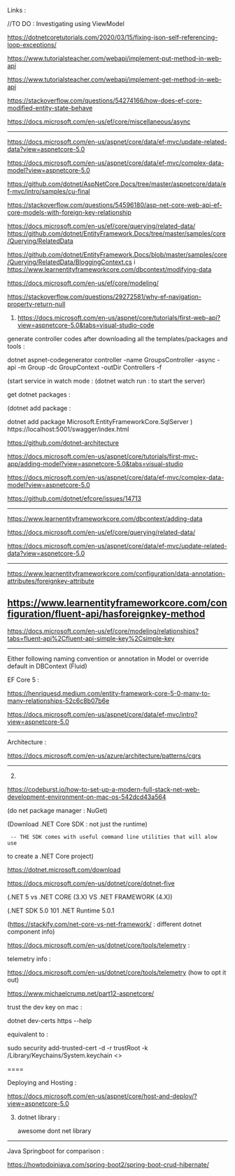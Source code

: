 Links :


//TO DO : Investigating using ViewModel

https://dotnetcoretutorials.com/2020/03/15/fixing-json-self-referencing-loop-exceptions/

https://www.tutorialsteacher.com/webapi/implement-put-method-in-web-api

https://www.tutorialsteacher.com/webapi/implement-get-method-in-web-api

https://stackoverflow.com/questions/54274166/how-does-ef-core-modified-entity-state-behave

https://docs.microsoft.com/en-us/ef/core/miscellaneous/async

----

https://docs.microsoft.com/en-us/aspnet/core/data/ef-mvc/update-related-data?view=aspnetcore-5.0

https://docs.microsoft.com/en-us/aspnet/core/data/ef-mvc/complex-data-model?view=aspnetcore-5.0

https://github.com/dotnet/AspNetCore.Docs/tree/master/aspnetcore/data/ef-mvc/intro/samples/cu-final

https://stackoverflow.com/questions/54596180/asp-net-core-web-api-ef-core-models-with-foreign-key-relationship

https://docs.microsoft.com/en-us/ef/core/querying/related-data/
https://github.com/dotnet/EntityFramework.Docs/tree/master/samples/core/Querying/RelatedData

https://github.com/dotnet/EntityFramework.Docs/blob/master/samples/core/Querying/RelatedData/BloggingContext.cs
i
https://www.learnentityframeworkcore.com/dbcontext/modifying-data

https://docs.microsoft.com/en-us/ef/core/modeling/

https://stackoverflow.com/questions/29272581/why-ef-navigation-property-return-null


1. https://docs.microsoft.com/en-us/aspnet/core/tutorials/first-web-api?view=aspnetcore-5.0&tabs=visual-studio-code

generate controller codes after downloading all the templates/packages and tools 
:

   dotnet aspnet-codegenerator controller -name GroupsController -async -api -m Group  -dc GroupContext -outDir Controllers -f

(start service in watch mode : 
   (dotnet watch run : to start the server)

get dotnet packages : 

(dotnet add package : 

   dotnet add package Microsoft.EntityFrameworkCore.SqlServer
)
https://localhost:5001/swagger/index.html


https://github.com/dotnet-architecture

https://docs.microsoft.com/en-us/aspnet/core/tutorials/first-mvc-app/adding-model?view=aspnetcore-5.0&tabs=visual-studio

https://docs.microsoft.com/en-us/aspnet/core/data/ef-mvc/complex-data-model?view=aspnetcore-5.0


https://github.com/dotnet/efcore/issues/14713

---


https://www.learnentityframeworkcore.com/dbcontext/adding-data

https://docs.microsoft.com/en-us/ef/core/querying/related-data/


https://docs.microsoft.com/en-us/aspnet/core/data/ef-mvc/update-related-data?view=aspnetcore-5.0

----
https://www.learnentityframeworkcore.com/configuration/data-annotation-attributes/foreignkey-attribute

https://www.learnentityframeworkcore.com/configuration/fluent-api/hasforeignkey-method
----

https://docs.microsoft.com/en-us/ef/core/modeling/relationships?tabs=fluent-api%2Cfluent-api-simple-key%2Csimple-key

----


Either following naming convention or annotation in Model or override default in DBContext (Fluid)

EF Core 5 : 

https://henriquesd.medium.com/entity-framework-core-5-0-many-to-many-relationships-52c6c8b07b6e

https://docs.microsoft.com/en-us/aspnet/core/data/ef-mvc/intro?view=aspnetcore-5.0

----

Architecture : 

https://docs.microsoft.com/en-us/azure/architecture/patterns/cqrs


-----

 
2. 
https://codeburst.io/how-to-set-up-a-modern-full-stack-net-web-development-environment-on-mac-os-542dcd43a564

(do net package manager : NuGet)

  (Download .NET Core SDK  : not just the runtime)


     -- THE SDK comes with useful command line utilities that will alow use
to create a .NET Core project)

https://dotnet.microsoft.com/download

https://docs.microsoft.com/en-us/dotnet/core/dotnet-five

(.NET 5 vs .NET CORE (3.X)  VS .NET FRAMEWORK (4.X))


  (.NET SDK 5.0 101
   .NET Runtime 5.0.1

(https://stackify.com/net-core-vs-net-framework/ : different dotnet component info)

https://docs.microsoft.com/en-us/dotnet/core/tools/telemetry : 

   telemetry info :  

https://docs.microsoft.com/en-us/dotnet/core/tools/telemetry
  (how to opt it out)

https://www.michaelcrump.net/part12-aspnetcore/

trust the dev key on mac : 

dotnet dev-certs https --help

equivalent to : 

sudo security add-trusted-cert -d -r trustRoot -k /Library/Keychains/System.keychain <<certificate>>


====

Deploying and Hosting : 

https://docs.microsoft.com/en-us/aspnet/core/host-and-deploy/?view=aspnetcore-5.0


3. dotnet library : 

   awesome dont net library

---

Java Springboot for comparison : 

   https://howtodoinjava.com/spring-boot2/spring-boot-crud-hibernate/



